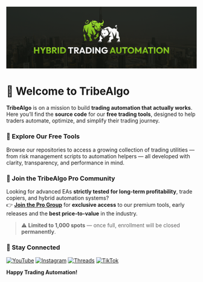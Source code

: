 ![TribeAlgo Thumbnail](hero-image.png)

# 👋 Welcome to **TribeAlgo**

**TribeAlgo** is on a mission to build **trading automation that actually works**.  
Here you’ll find the **source code** for our **free trading tools**, designed to help traders automate, optimize, and simplify their trading journey.

### 🚀 Explore Our Free Tools

Browse our repositories to access a growing collection of trading utilities — from risk management scripts to automation helpers — all developed with clarity, transparency, and performance in mind.

### 💎 Join the TribeAlgo Pro Community

Looking for advanced EAs **strictly tested for long-term profitability**, trade copiers, and hybrid automation systems?  
👉 [**Join the Pro Group**](https://tribealgo.com/pro) for **exclusive access** to our premium tools, early releases and the **best price-to-value** in the industry.

> ⚠️ **Limited to 1,000 spots** — once full, enrollment will be closed **permanently**.

### 💬 Stay Connected

[![YouTube](https://img.shields.io/badge/YouTube-0A0A0A?logo=youtube)](https://tribealgo.com.com/youtube)
[![Instagram](https://img.shields.io/badge/Instagram-0A0A0A?logo=instagram)](https://tribealgo.com.com/instagram)
[![Threads](https://img.shields.io/badge/Threads-0A0A0A?logo=threads)](https://tribealgo.com.com/threads)
[![TikTok](https://img.shields.io/badge/TikTok-0A0A0A?logo=tiktok)](https://tribealgo.com.com/tiktok)

**Happy Trading Automation!**
